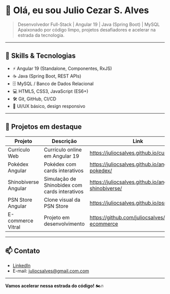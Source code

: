 # 👋 Olá, eu sou Julio Cezar S. Alves

> Desenvolvedor Full-Stack | Angular 19 | Java (Spring Boot) | MySQL  
> Apaixonado por código limpo, projetos desafiadores e acelerar na estrada da tecnologia.

---

## 🚀 Skills & Tecnologias

- ⚡ Angular 19 (Standalone, Componentes, RxJS)  
- ☕ Java (Spring Boot, REST APIs)  
- 🗄️ MySQL / Banco de Dados Relacional  
- 💻 HTML5, CSS3, JavaScript (ES6+)  
- 🛠️ Git, GitHub, CI/CD  
- 🎨 UI/UX básico, design responsivo  

---

## 📂 Projetos em destaque

| Projeto              | Descrição                            | Link                        |
|----------------------|------------------------------------|-----------------------------|
| Currículo Web        | Currículo online em Angular 19     | https://juliocsalves.github.io/curriculo/        |
| Pokédex Angular      | Pokédex com cards interativos      | https://juliocsalves.github.io/angular-pokedex/  |
| Shinobiverse Angular | Simulação de Shinobidex com cards interativos | https://juliocsalves.github.io/angular-shinobiverse/  |
| PSN Store Angular    | Clone visual da PSN Store           | https://juliocsalves.github.io/psn-store/        |
| E-commerce Vitral    | Projeto em desenvolvimento         | https://github.com/juliocsalves/angular-ecommerce |

---

## 📫 Contato

- [LinkedIn](https://www.linkedin.com/in/juliocsalves)  
- E-mail: juliocsalves@gmail.com.com  

---

**Vamos acelerar nessa estrada do código!** 🏍️🔥
